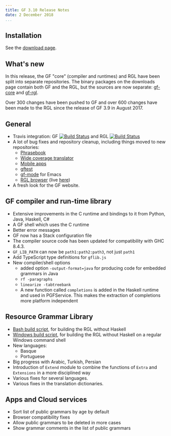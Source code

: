 ```yaml
---
title: GF 3.10 Release Notes
date: 2 December 2018
...
```


## Installation

See the [download page](index.html).

## What's new

In this release, the GF "core" (compiler and runtimes) and RGL have been split into separate repositories.
The binary packages on the downloads page contain both GF and the RGL, but the sources are now separate:
[gf-core](https://github.com/GrammaticalFramework/gf-core) and
[gf-rgl](https://github.com/GrammaticalFramework/gf-rgl).

Over 300 changes have been pushed to GF and over 600 changes have been made to the RGL
since the release of GF 3.9 in August 2017.

## General

- Travis integration:
GF [![Build Status](https://travis-ci.org/GrammaticalFramework/gf-core.svg?branch=master)](https://travis-ci.org/GrammaticalFramework/gf-core) and
RGL [![Build Status](https://travis-ci.org/GrammaticalFramework/gf-rgl.svg?branch=master)](https://travis-ci.org/GrammaticalFramework/gf-rgl)
- A lot of bug fixes and repository cleanup, including things moved to new repositories:
    - [Phrasebook](https://github.com/GrammaticalFramework/gf-contrib/tree/master/phrasebook)
    - [Wide coverage translator](https://github.com/GrammaticalFramework/wide-coverage)
    - [Mobile apps](https://github.com/GrammaticalFramework/gf-offline-translator)
    - [gftest](https://github.com/GrammaticalFramework/gftest)
    - [gf-mode](https://github.com/GrammaticalFramework/gf-emacs-mode) for Emacs
    - [RGL browser](https://github.com/GrammaticalFramework/rgl-source-browser) (live [here](http://www.grammaticalframework.org/~john/rgl-browser/))
- A fresh look for the GF website.

## GF compiler and run-time library

- Extensive improvements in the C runtime and bindings to it from Python, Java, Haskell, C#
- A GF shell which uses the C runtime
- Better error messages
- GF now has a Stack configuration file
- The compiler source code has been updated for compatibility with GHC 8.4.3.
- `GF_LIB_PATH` can now be `path1:path2:path3`, not just `path1`
- Add TypeScript type definitions for `gflib.js`
- New compiler/shell options
    - added option `-output-format=java` for producing code for embedded grammars in Java
    - `rf -paragraphs`
    - `linearize -tabtreebank`
    - A new function called `completions` is added in the Haskell runtime and used in PGFService. This makes the extraction of completions more platform independent

## Resource Grammar Library

- [Bash build script](https://github.com/GrammaticalFramework/gf-rgl/blob/master/Setup.sh), for building the RGL without Haskell
- [Windows build script](https://github.com/GrammaticalFramework/gf-rgl/blob/master/Setup.bat), for building the RGL without Haskell on a regular Windows command shell
- New languages:
    - Basque
    - Portuguese
- Big progress with Arabic, Turkish, Persian
- Introduction of `Extend` module to combine the functions of `Extra` and `Extensions` in a more disciplined way
- Various fixes for several languages.
- Various fixes in the translation dictionaries.

## Apps and Cloud services

- Sort list of public grammars by age by default
- Browser compatibility fixes
- Allow public grammars to be deleted in more cases
- Show grammar comments in the list of public grammars
